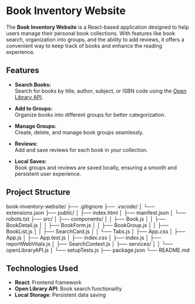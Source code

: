 # Book Inventory Website  

The **Book Inventory Website** is a React-based application designed to help users manage their personal book collections. With features like book search, organization into groups, and the ability to add reviews, it offers a convenient way to keep track of books and enhance the reading experience.  

## Features  
- **Search Books:**  
  Search for books by title, author, subject, or ISBN code using the [Open Library API](https://openlibrary.org/developers/api).  

- **Add to Groups:**  
  Organize books into different groups for better categorization.  

- **Manage Groups:**  
  Create, delete, and manage book groups seamlessly.  

- **Reviews:**  
  Add and save reviews for each book in your collection.  

- **Local Saves:**  
  Book groups and reviews are saved locally, ensuring a smooth and persistent user experience.  

## Project Structure 
book-inventory-website/
├── .gitignore
├── .vscode/
│   └── extensions.json
├── public/
│   ├── index.html
│   ├── manifest.json
│   └── robots.txt
├── src/
│   ├── components/
│   │   ├── Book.js
│   │   ├── BookDetail.js
│   │   ├── BookForm.js
│   │   ├── BookGroup.js
│   │   ├── BookList.js
│   │   ├── SearchCard.js
│   │   └── Tabs.js
│   ├── App.css
│   ├── App.js
│   ├── App.test.js
│   ├── index.css
│   ├── index.js
│   ├── reportWebVitals.js
│   ├── SearchContext.js
│   ├── services/
│   │   └── openLibraryAPI.js
│   └── setupTests.js
├── package.json
└── README.md

## Technologies Used
- **React**: Frontend framework
- **Open Library API**: Book search functionality
- **Local Storage**: Persistent data saving
